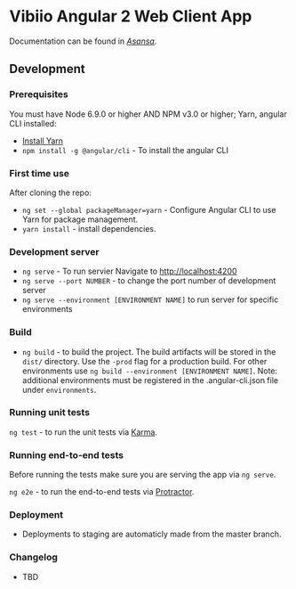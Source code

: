 # Vibiio Angular 2 Web Client App

Documentation can be found in [*Asansa*](https://app.asana.com/0/293243103762528/board).

## Development

### Prerequisites

You must have Node 6.9.0 or higher AND NPM v3.0 or higher; Yarn, angular CLI 
installed:

* [Install Yarn](https://yarnpkg.com/en/docs/install)
* `npm install -g @angular/cli` - To install the angular CLI

### First time use
After cloning the repo:

* `ng set --global packageManager=yarn` - Configure Angular CLI to use Yarn for 
package management.
* `yarn install` - install dependencies.

### Development server

* `ng serve` - To run servier Navigate to [http://localhost:4200](http://localhost:4200)
* `ng serve --port NUMBER` -  to change the port number of development server
* `ng serve --environment [ENVIRONMENT NAME]` to run server for specific environments 

### Build

* `ng build` - to build the project. The build artifacts will be stored in 
the `dist/` directory. Use the `-prod` flag for a production build. 
For other environments use `ng build --environment [ENVIRONMENT NAME]`. 
Note: additional environments must be registered in the .angular-cli.json 
file under `environments`.

### Running unit tests

`ng test` - to run the unit tests via [Karma](https://karma-runner.github.io).


### Running end-to-end tests
Before running the tests make sure you are serving the app via `ng serve`.

`ng e2e` - to run the end-to-end tests via [Protractor](http://www.protractortest.org/).

### Deployment
* Deployments to staging are automaticly made from the master branch.

### Changelog
* TBD
